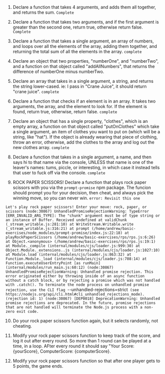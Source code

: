 1. Declare a function that takes 4 arguments, and adds them all together, and returns the sum.
`Complete`

2. Declare a function that takes two arguments, and if the first argument is greater than the second one, return true, otherwise return false.
`Complete`

3. Declare a function that takes a single argument, an array of numbers, and loops over all the elements of the array, adding them together, and returning the total sum of all the elements in the array.
`complete`

4. Declare an object that two properties, "numberOne", and "numberTwo", and a function on that object called "addAllNumbers", that returns the difference of numberOne minus numberTwo.

5. Declare an array that takes in a single argument, a string, and returns the string lower-cased. ie: I pass in "Crane Juice", it should return "crane juice".
`complete`

6. Declare a function that checks if an element is in an array. It takes two arguments, the array, and the element to look for. If the element is found, return true, otherwise, return false.
`complete`

7. Declare an object that has a single property, "clothes", which is an empty array, a function on that object called "putOnClothes" which take a single argument, an item of clothes you want to put on (which will be a string, like "hat"). If the object is already wearing that piece of clothing, throw an error, otherwise, add the clothes to the array and log out the new clothes array.
`complete`

8. Declare a function that takes in a single argument, a name, and then says hi to that name via the console, UNLESS that name is one of the leaver's names: tums, piccle, or interesting, in which case it instead tells that user to fuck off via the console.
`complete`

9. ROCK PAPER SCISSORS! Declare a function that plays rock paper scissors with you via the `prompt-promise` npm package. The funcion should prompt you for your decision, then cheat, and always pick the winning move, so you can never win.
`error: Revisit this one`

`Let's play rock paper scissors!
Enter your move: rock, paper, or scissors
(node:30867) UnhandledPromiseRejectionWarning: TypeError [ERR_INVALID_ARG_TYPE]: The "chunk" argument must be of type string or an instance of Buffer. Received undefined
at validChunk (_stream_writable.js:281:10)
at WriteStream.Writable.write (_stream_writable.js:316:21)
at prompt (/home/andrew/basic-exercises/node_modules/prompt-promise/index.js:22:18)
at playRockPaperScissors (/home/andrew/basic-exercises/rps/rps.js:6:26)
at Object.<anonymous> (/home/andrew/basic-exercises/rps/rps.js:19:1)
at Module._compile (internal/modules/cjs/loader.js:999:30)
at Object.Module._extensions..js (internal/modules/cjs/loader.js:1027:10)
at Module.load (internal/modules/cjs/loader.js:863:32)
at Function.Module._load (internal/modules/cjs/loader.js:708:14)
at Function.executeUserEntryPoint [as runMain] (internal/modules/run_main.js:60:12)
(node:30867) UnhandledPromiseRejectionWarning: Unhandled promise rejection. This error originated either by throwing inside of an async function without a catch block, or by rejecting a promise which was not handled with .catch(). To terminate the node process on unhandled promise rejection, use the CLI flag `--unhandled-rejections=strict` (see https://nodejs.org/api/cli.html#cli_unhandled_rejections_mode). (rejection id: 1)
(node:30867) [DEP0018] DeprecationWarning: Unhandled promise rejections are deprecated. In the future, promise rejections that are not handled will terminate the Node.js process with a non-zero exit code.`

10. Do your rock paper scissors function again, but it selects randomly, not cheating.

11. Modify your rock paper scissors function to keep track of the score, and log it out after every round. So more than 1 round can be played at a time, in a loop. AFter every round it should say "Your Score: {yourScore}, ComputerScore: {computerScore}.

12. Modify your rock paper scissors function so that after one player gets to 5 points, the game ends.
